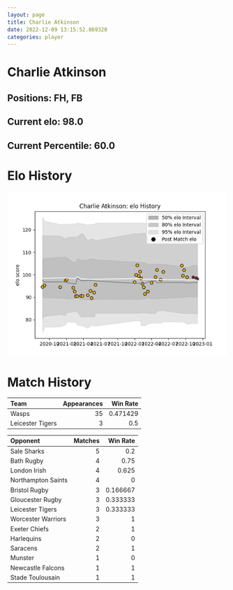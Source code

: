 ```yaml
---  
layout: page  
title: Charlie Atkinson  
date: 2022-12-09 13:15:52.869320  
categories: player  
---
```

# Charlie Atkinson

## Positions: FH, FB

## Current elo: 98.0

## Current Percentile: 60.0

# Elo History


![elo history](history_CharlieAtkinson.png)
# Match History


| Team             |   Appearances |   Win Rate |
|:-----------------|--------------:|-----------:|
| Wasps            |            35 |   0.471429 |
| Leicester Tigers |             3 |   0.5      |

| Opponent           |   Matches |   Win Rate |
|:-------------------|----------:|-----------:|
| Sale Sharks        |         5 |   0.2      |
| Bath Rugby         |         4 |   0.75     |
| London Irish       |         4 |   0.625    |
| Northampton Saints |         4 |   0        |
| Bristol Rugby      |         3 |   0.166667 |
| Gloucester Rugby   |         3 |   0.333333 |
| Leicester Tigers   |         3 |   0.333333 |
| Worcester Warriors |         3 |   1        |
| Exeter Chiefs      |         2 |   1        |
| Harlequins         |         2 |   0        |
| Saracens           |         2 |   1        |
| Munster            |         1 |   0        |
| Newcastle Falcons  |         1 |   1        |
| Stade Toulousain   |         1 |   1        |